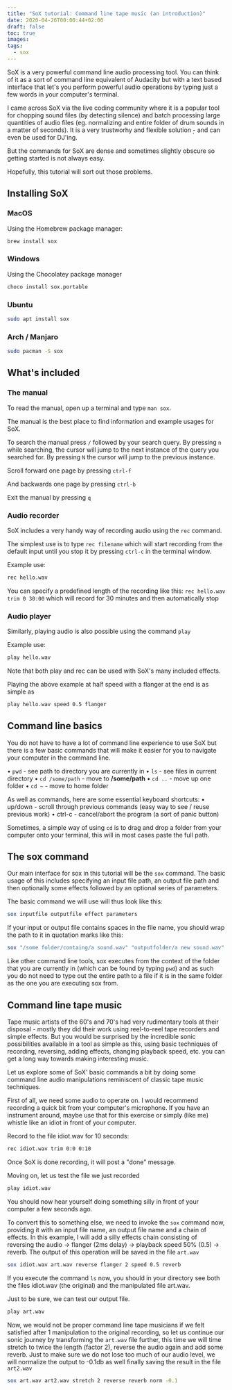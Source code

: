 ```yaml
---
title: "SoX tutorial: Command line tape music (an introduction)"
date: 2020-04-26T00:00:44+02:00
draft: false
toc: true
images:
tags:
  - sox
---
```


SoX is a very powerful command line audio processing tool. You can think of it as a sort of command line equivalent of Audacity but with a text based interface that let's you perform powerful audio operations by typing just a few words in your computer's terminal.

I came across SoX via the live coding community where it is a popular tool for chopping sound files (by detecting silence) and batch processing large quantities of audio files (eg. normalizing and entire folder of drum sounds in a matter of seconds). It is a very trustworhy and flexible solution ̣̣- and can even be used for DJ'ing.

But the commands for SoX are dense and sometimes slightly obscure so getting started is not always easy.

Hopefully, this tutorial will sort out those problems.

## Installing SoX

### MacOS
Using the Homebrew package manager:
```bash
brew install sox
```
### Windows

Using the Chocolatey package manager

```bash
choco install sox.portable
```

### Ubuntu

```bash
sudo apt install sox
```

### Arch / Manjaro

```bash
sudo pacman -S sox
```

## What's included

### The manual

To read the manual, open up a terminal and type `man sox`.

The manual is the best place to find information and example usages for SoX.

To search the manual press `/` followed by your search query. By pressing `n` while searching, the cursor will jump to the next instance of the query you searched for. By pressing `N` the cursor will jump to the previous instance.

Scroll forward one page by pressing `ctrl-f`

And backwards one page by pressing `ctrl-b`

Exit the manual by pressing `q`

### Audio recorder

SoX includes a very handy way of recording audio using the `rec` command.

The simplest use is to type `rec filename` which will start recording from the default input until you stop it by pressing `ctrl-c` in the terminal window.

Example use:

```bash
rec hello.wav
```

You can specify a predefined length of the recording like this: `rec hello.wav trim 0 30:00` which will record for 30 minutes and then automatically stop

### Audio player

Similarly, playing audio is also possible using the command `play`

Example use:
```bash
play hello.wav
```

Note that both play and rec can be used with SoX's many included effects.

Playing the above example at half speed with a flanger at the end is as simple as

```bash
play hello.wav speed 0.5 flanger
```
## Command line basics

You do not have to have a lot of command line experience to use SoX but there is a few basic commands that will make it easier for you to navigate your computer in the command line.

• `pwd` - see path to directory you are currently in
• `ls` - see files in current directory
• `cd /some/path` - move to __/some/path__
• `cd ..` - move up one folder
• `cd ~` - move to home folder

As well as commands, here are some essential keyboard shortcuts:
• up/down - scroll through previous commands (easy way to see / reuse previous work)
• ctrl-c - cancel/abort the program (a sort of panic button)

Sometimes, a simple way of using `cd` is to drag and drop a folder from your computer onto your terminal, this will in most cases paste the full path.

## The sox command

Our main interface for sox in this tutorial will be the `sox` command. The basic usage of this includes specifying an input file path, an output file path and then optionally some effects followed by an optional series of parameters.

The basic command we will use will thus look like this:

```bash
sox inputfile outputfile effect parameters
```

If your input or output file contains spaces in the file name, you should wrap the path to it in quotation marks like this:

```bash
sox "/some folder/containg/a sound.wav" "outputfolder/a new sound.wav" effect param1
```

Like other command line tools, sox executes from the context of the folder that you are currently in (which can be found by typing `pwd`) and as such you do not need to type out the entire path to a file if it is in the same folder as the one you are executing sox from.

## Command line tape music

Tape music artists of the 60's and 70's had very rudimentary tools at their disposal - mostly they did their work using reel-to-reel tape recorders and simple effects. But you would be surprised by the incredible sonic possibilities available in a tool as simple as this, using basic techniques of recording, reversing, adding effects, changing playback speed, etc. you can get a long way towards making interesting music.

Let us explore some of SoX' basic commands a bit by doing some command line audio manipulations reminiscent of classic tape music techniques.

First of all, we need some audio to operate on. I would recommend recording a quick bit from your computer's microphone. If you have an instrument around, maybe use that for this exercise or simply (like me) whistle like an idiot in front of your computer.

Record to the file idiot.wav for 10 seconds:

```bash
rec idiot.wav trim 0:0 0:10
```

Once SoX is done recording, it will post a "done" message.

Moving on, let us test the file we just recorded

```bash
play idiot.wav
```

You should now hear yourself doing something silly in front of your computer a few seconds ago.

To convert this to something else, we need to invoke the `sox` command now, providing it with an input file name, an output file name and a chain of effects. In this example, I will add a silly effects chain consisting of reversing the audio -> flanger (2ms delay) -> playback speed 50% (0.5) -> reverb. The output of this operation will be saved in the file `art.wav`

```bash
sox idiot.wav art.wav reverse flanger 2 speed 0.5 reverb
```

If you execute the command `ls` now, you should in your directory see both the files idiot.wav (the original) and the manipulated file art.wav.

Just to be sure, we can test our output file.

```bash
play art.wav
```

Now, we would not be proper command line tape musicians if we felt satisfied after 1 manipulation to the original recording, so let us continue our sonic journey by transforming the `art.wav` file further, this time we will time stretch to twice the length (factor 2), reverse the audio again and add some reverb. Just to make sure we do not lose too much of our audio level, we will normalize the output to -0.1db as well finally saving the result in the file `art2.wav`

```bash
sox art.wav art2.wav stretch 2 reverse reverb norm -0.1
```
